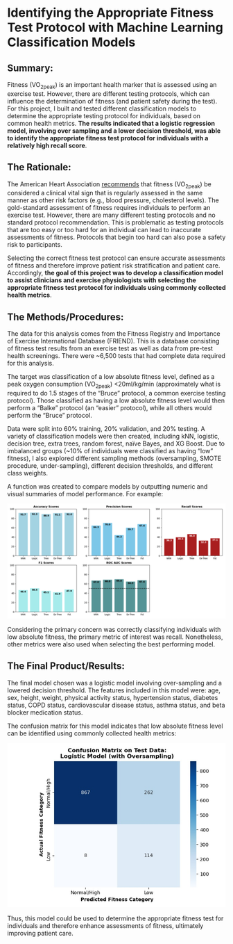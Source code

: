 # Identifying the Appropriate Fitness Test Protocol with Machine Learning Classification Models

## Summary:
Fitness (VO<sub>2peak</sub>) is an important health marker that is assessed using an exercise test. However, there are different testing protocols, which can influence the determination of fitness (and patient safety during the test). For this project, I built and tested different classification models to determine the appropriate testing protocol for individuals, based on common health metrics. **The results indicated that a logistic regression model, involving over sampling and a lower decision threshold, was able to identify the appropriate fitness test protocol for individuals with a relatively high recall score**.


## The Rationale:
The American Heart Association [recommends]( https://pubmed.ncbi.nlm.nih.gov/27881567/) that fitness (VO<sub>2peak</sub>) be considered a clinical vital sign that is regularly assessed in the same manner as other risk factors (e.g., blood pressure, cholesterol levels). The gold-standard assessment of fitness requires individuals to perform an exercise test. However, there are many different testing protocols and no standard protocol recommendation. This is problematic as testing protocols that are too easy or too hard for an individual can lead to inaccurate assessments of fitness. Protocols that begin too hard can also pose a safety risk to participants.

Selecting the correct fitness test protocol can ensure accurate assessments of fitness and therefore improve patient risk stratification and patient care. Accordingly, **the goal of this project was to develop a classification model to assist clinicians and exercise physiologists with selecting the appropriate fitness test protocol for individuals using commonly collected health metrics**.


## The Methods/Procedures:
The data for this analysis comes from the Fitness Registry and Importance of Exercise International Database (FRIEND). This is a database consisting of fitness test results from an exercise test as well as data from pre-test health screenings. There were ~6,500 tests that had complete data required for this analysis.

The target was classification of a low absolute fitness level, defined as a peak oxygen consumption (VO<sub>2peak</sub>) <20ml/kg/min (approximately what is required to do 1.5 stages of the “Bruce” protocol, a common exercise testing protocol). Those classified as having a low absolute fitness level would then perform a “Balke” protocol (an “easier” protocol), while all others would perform the “Bruce” protocol.

Data were split into 60% training, 20% validation, and 20% testing. A variety of classification models were then created, including kNN, logistic, decision tree, extra trees, random forest, naïve Bayes, and XG Boost. Due to imbalanced groups (~10% of individuals were classified as having “low” fitness), I also explored different sampling methods (oversampling, SMOTE procedure, under-sampling), different decision thresholds, and different class weights.

A function was created to compare models by outputting numeric and visual summaries of model performance. For example:

![model_performance_function](images/model_performance_function.png)

Considering the primary concern was correctly classifying individuals with low absolute fitness, the primary metric of interest was recall. Nonetheless, other metrics were also used when selecting the best performing model.


## The Final Product/Results:
The final model chosen was a logistic model involving over-sampling and a lowered decision threshold. The features included in this model were: age, sex, height, weight, physical activity status, hypertension status, diabetes status, COPD status, cardiovascular disease status, asthma status, and beta blocker medication status. 

The confusion matrix for this model indicates that low absolute fitness level can be identified using commonly collected health metrics:

![confusion_matrix](images/model_confusion.jpg)

Thus, this model could be used to determine the appropriate fitness test for individuals and therefore enhance assessments of fitness, ultimately improving patient care.
